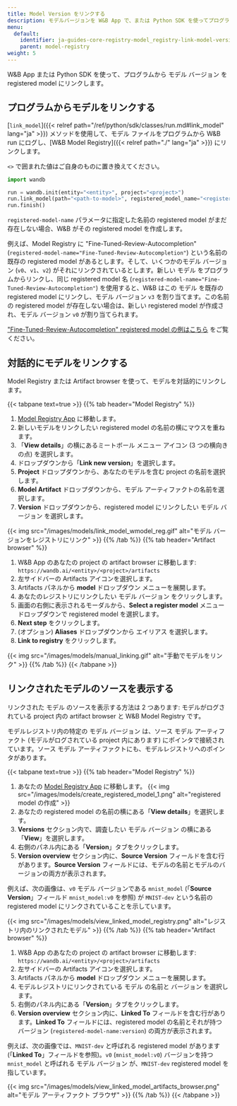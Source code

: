 ```yaml
---
title: Model Version をリンクする
description: モデルバージョンを W&B App で、または Python SDK を使ってプログラムで Registered Model にリンクします。
menu:
  default:
    identifier: ja-guides-core-registry-model_registry-link-model-version
    parent: model-registry
weight: 5
---
```


W&B App または Python SDK を使って、プログラムから モデル バージョン を registered model にリンクします。

## プログラムからモデルをリンクする

[`link_model`]({{< relref path="/ref/python/sdk/classes/run.md#link_model" lang="ja" >}}) メソッドを使用して、モデル ファイルをプログラムから W&B run にログし、[W&B Model Registry]({{< relref path="./" lang="ja" >}}) にリンクします。

`<>` で囲まれた値はご自身のものに置き換えてください。

```python
import wandb

run = wandb.init(entity="<entity>", project="<project>")
run.link_model(path="<path-to-model>", registered_model_name="<registered-model-name>")
run.finish()
```

`registered-model-name` パラメータに指定した名前の registered model がまだ存在しない場合、W&B がその registered model を作成します。

例えば、Model Registry に "Fine-Tuned-Review-Autocompletion" (`registered-model-name="Fine-Tuned-Review-Autocompletion"`) という名前の既存の registered model があるとします。そして、いくつかのモデル バージョン (`v0`、`v1`、`v2`) がそれにリンクされているとします。新しい モデル をプログラムからリンクし、同じ registered model 名 (`registered-model-name="Fine-Tuned-Review-Autocompletion"`) を使用すると、W&B はこの モデル を既存の registered model にリンクし、モデル バージョン `v3` を割り当てます。この名前の registered model が存在しない場合は、新しい registered model が作成され、モデル バージョン `v0` が割り当てられます。

["Fine-Tuned-Review-Autocompletion" registered model の例はこちら](https://wandb.ai/reviewco/registry/model?selectionPath=reviewco%2Fmodel-registry%2FFinetuned-Review-Autocompletion&view=all-models) をご覧ください。

## 対話的にモデルをリンクする
Model Registry または Artifact browser を使って、モデルを対話的にリンクします。

{{< tabpane text=true >}}
  {{% tab header="Model Registry" %}}
1. [Model Registry App](https://wandb.ai/registry/model) に移動します。
2. 新しいモデルをリンクしたい registered model の名前の横にマウスを重ねます。
3. 「**View details**」の横にあるミートボール メニュー アイコン (3 つの横向きの点) を選択します。
4. ドロップダウンから「**Link new version**」を選択します。
5. **Project** ドロップダウンから、あなたのモデルを含む project の名前を選択します。
6. **Model Artifact** ドロップダウンから、モデル アーティファクトの名前を選択します。
7. **Version** ドロップダウンから、registered model にリンクしたい モデル バージョン を選択します。

{{< img src="/images/models/link_model_wmodel_reg.gif" alt="モデル バージョンをレジストリにリンク" >}}
  {{% /tab %}}
  {{% tab header="Artifact browser" %}}
1. W&B App のあなたの project の artifact browser に移動します: `https://wandb.ai/<entity>/<project>/artifacts`
2. 左サイドバーの Artifacts アイコンを選択します。
3. Artifacts パネルから **model** ドロップダウン メニューを展開します。
4. あなたのレジストリにリンクしたい モデル バージョン をクリックします。
5. 画面の右側に表示されるモーダルから、**Select a register model** メニュードロップダウンで registered model を選択します。
6. **Next step** をクリックします。
7. (オプション) **Aliases** ドロップダウンから エイリアス を選択します。
8. **Link to registry** をクリックします。

{{< img src="/images/models/manual_linking.gif" alt="手動でモデルをリンク" >}}
  {{% /tab %}}
{{< /tabpane >}}

## リンクされたモデルのソースを表示する

リンクされた モデル のソースを表示する方法は 2 つあります: モデルがログされている project 内の artifact browser と W&B Model Registry です。

モデルレジストリ内の特定の モデル バージョン は、ソース モデル アーティファクト (モデルがログされている project 内にあります) にポインタで接続されています。ソース モデル アーティファクトにも、モデルレジストリへのポインタがあります。

{{< tabpane text=true >}}
  {{% tab header="Model Registry" %}}
1. あなたの [Model Registry App](https://wandb.ai/registry/model) に移動します。
{{< img src="/images/models/create_registered_model_1.png" alt="registered model の作成" >}}
2. あなたの registered model の名前の横にある「**View details**」を選択します。
3. **Versions** セクション内で、調査したい モデル バージョン の横にある「**View**」を選択します。
4. 右側のパネル内にある「**Version**」タブをクリックします。
5. **Version overview** セクション内に、**Source Version** フィールドを含む行があります。**Source Version** フィールドには、モデルの名前とモデルのバージョンの両方が表示されます。

例えば、次の画像は、`v0` モデル バージョンである `mnist_model` (「**Source Version**」フィールド `mnist_model:v0` を参照) が `MNIST-dev` という名前の registered model にリンクされていることを示しています。

{{< img src="/images/models/view_linked_model_registry.png" alt="レジストリ内のリンクされたモデル" >}}
  {{% /tab %}}
  {{% tab header="Artifact browser" %}}
1. W&B App のあなたの project の artifact browser に移動します: `https://wandb.ai/<entity>/<project>/artifacts`
2. 左サイドバーの Artifacts アイコンを選択します。
3. Artifacts パネルから **model** ドロップダウン メニューを展開します。
4. モデルレジストリにリンクされている モデル の名前と バージョン を選択します。
5. 右側のパネル内にある「**Version**」タブをクリックします。
6. **Version overview** セクション内に、**Linked To** フィールドを含む行があります。**Linked To** フィールドには、registered model の名前とそれが持つ バージョン (`registered-model-name:version`) の両方が表示されます。

例えば、次の画像では、`MNIST-dev` と呼ばれる registered model があります (「**Linked To**」フィールドを参照)。`v0` (`mnist_model:v0`) バージョンを持つ `mnist_model` と呼ばれる モデル バージョン が、`MNIST-dev` registered model を指しています。

{{< img src="/images/models/view_linked_model_artifacts_browser.png" alt="モデル アーティファクト ブラウザ" >}}
  {{% /tab %}}
{{< /tabpane >}}